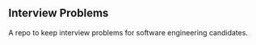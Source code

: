 Interview Problems
------------------

A repo to keep interview problems for software engineering candidates.
